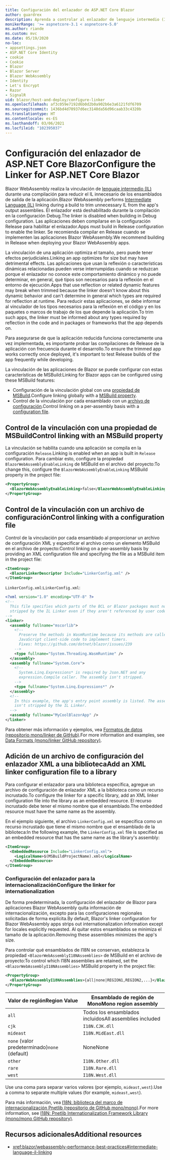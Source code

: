 ```yaml
---
title: Configuración del enlazador de ASP.NET Core Blazor
author: guardrex
description: Aprenda a controlar al enlazador de lenguaje intermedio (IL) al crear una aplicación Blazor.
monikerRange: '>= aspnetcore-3.1 < aspnetcore-5.0'
ms.author: riande
ms.custom: mvc
ms.date: 05/19/2020
no-loc:
- appsettings.json
- ASP.NET Core Identity
- cookie
- Cookie
- Blazor
- Blazor Server
- Blazor WebAssembly
- Identity
- Let's Encrypt
- Razor
- SignalR
uid: blazor/host-and-deploy/configure-linker
ms.openlocfilehash: af3c059e7192d6b0d2b0a902b6e3a6121fdf6709
ms.sourcegitcommit: 1436bd4d70937d6ec3140da56d96caab33c4320b
ms.translationtype: HT
ms.contentlocale: es-ES
ms.lasthandoff: 03/06/2021
ms.locfileid: "102395037"
---
```

# <a name="configure-the-linker-for-aspnet-core-blazor"></a><span data-ttu-id="2ee6b-103">Configuración del enlazador de ASP.NET Core Blazor</span><span class="sxs-lookup"><span data-stu-id="2ee6b-103">Configure the Linker for ASP.NET Core Blazor</span></span>

<span data-ttu-id="2ee6b-104">Blazor WebAssembly realiza la vinculación de [lenguaje intermedio (IL)](/dotnet/standard/managed-code#intermediate-language--execution) durante una compilación para reducir el IL innecesario de los ensamblados de salida de la aplicación.</span><span class="sxs-lookup"><span data-stu-id="2ee6b-104">Blazor WebAssembly performs [Intermediate Language (IL)](/dotnet/standard/managed-code#intermediate-language--execution) linking during a build to trim unnecessary IL from the app's output assemblies.</span></span> <span data-ttu-id="2ee6b-105">El enlazador está deshabilitado durante la compilación en la configuración Debug.</span><span class="sxs-lookup"><span data-stu-id="2ee6b-105">The linker is disabled when building in Debug configuration.</span></span> <span data-ttu-id="2ee6b-106">Las aplicaciones deben compilarse en la configuración Release para habilitar el enlazador.</span><span class="sxs-lookup"><span data-stu-id="2ee6b-106">Apps must build in Release configuration to enable the linker.</span></span> <span data-ttu-id="2ee6b-107">Se recomienda compilar en Release cuando se implementen las aplicaciones Blazor WebAssembly.</span><span class="sxs-lookup"><span data-stu-id="2ee6b-107">We recommend building in Release when deploying your Blazor WebAssembly apps.</span></span> 

<span data-ttu-id="2ee6b-108">La vinculación de una aplicación optimiza el tamaño, pero puede tener efectos perjudiciales.</span><span class="sxs-lookup"><span data-stu-id="2ee6b-108">Linking an app optimizes for size but may have detrimental effects.</span></span> <span data-ttu-id="2ee6b-109">Las aplicaciones que usan la reflexión o características dinámicas relacionadas pueden verse interrumpidas cuando se reduzcan porque el enlazador no conoce este comportamiento dinámico y no puede determinar, en general, qué tipos son necesarios para la reflexión en el entorno de ejecución.</span><span class="sxs-lookup"><span data-stu-id="2ee6b-109">Apps that use reflection or related dynamic features may break when trimmed because the linker doesn't know about this dynamic behavior and can't determine in general which types are required for reflection at runtime.</span></span> <span data-ttu-id="2ee6b-110">Para reducir estas aplicaciones, se debe informar al vinculador de los tipos necesarios para la reflexión en el código y en los paquetes o marcos de trabajo de los que depende la aplicación.</span><span class="sxs-lookup"><span data-stu-id="2ee6b-110">To trim such apps, the linker must be informed about any types required by reflection in the code and in packages or frameworks that the app depends on.</span></span>

<span data-ttu-id="2ee6b-111">Para asegurarse de que la aplicación reducida funciona correctamente una vez implementada, es importante probar las compilaciones de Release de la aplicación con frecuencia durante el desarrollo.</span><span class="sxs-lookup"><span data-stu-id="2ee6b-111">To ensure the trimmed app works correctly once deployed, it's important to test Release builds of the app frequently while developing.</span></span>

<span data-ttu-id="2ee6b-112">La vinculación de las aplicaciones de Blazor se puede configurar con estas características de MSBuild:</span><span class="sxs-lookup"><span data-stu-id="2ee6b-112">Linking for Blazor apps can be configured using these MSBuild features:</span></span>

* <span data-ttu-id="2ee6b-113">Configuración de la vinculación global con una [propiedad de MSBuild](#control-linking-with-an-msbuild-property).</span><span class="sxs-lookup"><span data-stu-id="2ee6b-113">Configure linking globally with a [MSBuild property](#control-linking-with-an-msbuild-property).</span></span>
* <span data-ttu-id="2ee6b-114">Control de la vinculación por cada ensamblado con un [archivo de configuración](#control-linking-with-a-configuration-file).</span><span class="sxs-lookup"><span data-stu-id="2ee6b-114">Control linking on a per-assembly basis with a [configuration file](#control-linking-with-a-configuration-file).</span></span>

## <a name="control-linking-with-an-msbuild-property"></a><span data-ttu-id="2ee6b-115">Control de la vinculación con una propiedad de MSBuild</span><span class="sxs-lookup"><span data-stu-id="2ee6b-115">Control linking with an MSBuild property</span></span>

<span data-ttu-id="2ee6b-116">La vinculación se habilita cuando una aplicación se compila en la configuración `Release`.</span><span class="sxs-lookup"><span data-stu-id="2ee6b-116">Linking is enabled when an app is built in `Release` configuration.</span></span> <span data-ttu-id="2ee6b-117">Para cambiar esto, configure la propiedad `BlazorWebAssemblyEnableLinking` de MSBuild en el archivo del proyecto:</span><span class="sxs-lookup"><span data-stu-id="2ee6b-117">To change this, configure the `BlazorWebAssemblyEnableLinking` MSBuild property in the project file:</span></span>

```xml
<PropertyGroup>
  <BlazorWebAssemblyEnableLinking>false</BlazorWebAssemblyEnableLinking>
</PropertyGroup>
```

## <a name="control-linking-with-a-configuration-file"></a><span data-ttu-id="2ee6b-118">Control de la vinculación con un archivo de configuración</span><span class="sxs-lookup"><span data-stu-id="2ee6b-118">Control linking with a configuration file</span></span>

<span data-ttu-id="2ee6b-119">Control de la vinculación por cada ensamblado al proporcionar un archivo de configuración XML y especificar el archivo como un elemento MSBuild en el archivo de proyecto:</span><span class="sxs-lookup"><span data-stu-id="2ee6b-119">Control linking on a per-assembly basis by providing an XML configuration file and specifying the file as a MSBuild item in the project file:</span></span>

```xml
<ItemGroup>
  <BlazorLinkerDescriptor Include="LinkerConfig.xml" />
</ItemGroup>
```

<span data-ttu-id="2ee6b-120">`LinkerConfig.xml`:</span><span class="sxs-lookup"><span data-stu-id="2ee6b-120">`LinkerConfig.xml`:</span></span>

```xml
<?xml version="1.0" encoding="UTF-8" ?>
<!--
  This file specifies which parts of the BCL or Blazor packages must not be
  stripped by the IL Linker even if they aren't referenced by user code.
-->
<linker>
  <assembly fullname="mscorlib">
    <!--
      Preserve the methods in WasmRuntime because its methods are called by 
      JavaScript client-side code to implement timers.
      Fixes: https://github.com/dotnet/blazor/issues/239
    -->
    <type fullname="System.Threading.WasmRuntime" />
  </assembly>
  <assembly fullname="System.Core">
    <!--
      System.Linq.Expressions* is required by Json.NET and any 
      expression.Compile caller. The assembly isn't stripped.
    -->
    <type fullname="System.Linq.Expressions*" />
  </assembly>
  <!--
    In this example, the app's entry point assembly is listed. The assembly
    isn't stripped by the IL Linker.
  -->
  <assembly fullname="MyCoolBlazorApp" />
</linker>
```

<span data-ttu-id="2ee6b-121">Para obtener más información y ejemplos, vea [Formatos de datos (repositorio mono/linker de GitHub)](https://github.com/mono/linker/blob/main/docs/data-formats.md).</span><span class="sxs-lookup"><span data-stu-id="2ee6b-121">For more information and examples, see [Data Formats (mono/linker GitHub repository)](https://github.com/mono/linker/blob/main/docs/data-formats.md).</span></span>

## <a name="add-an-xml-linker-configuration-file-to-a-library"></a><span data-ttu-id="2ee6b-122">Adición de un archivo de configuración del enlazador XML a una biblioteca</span><span class="sxs-lookup"><span data-stu-id="2ee6b-122">Add an XML linker configuration file to a library</span></span>

<span data-ttu-id="2ee6b-123">Para configurar el enlazador para una biblioteca específica, agregue un archivo de configuración de enlazador XML a la biblioteca como un recurso incrustado.</span><span class="sxs-lookup"><span data-stu-id="2ee6b-123">To configure the linker for a specific library, add an XML linker configuration file into the library as an embedded resource.</span></span> <span data-ttu-id="2ee6b-124">El recurso incrustado debe tener el mismo nombre que el ensamblado.</span><span class="sxs-lookup"><span data-stu-id="2ee6b-124">The embedded resource must have the same name as the assembly.</span></span>

<span data-ttu-id="2ee6b-125">En el ejemplo siguiente, el archivo `LinkerConfig.xml` se especifica como un recurso incrustado que tiene el mismo nombre que el ensamblado de la biblioteca:</span><span class="sxs-lookup"><span data-stu-id="2ee6b-125">In the following example, the `LinkerConfig.xml` file is specified as an embedded resource that has the same name as the library's assembly:</span></span>

```xml
<ItemGroup>
  <EmbeddedResource Include="LinkerConfig.xml">
    <LogicalName>$(MSBuildProjectName).xml</LogicalName>
  </EmbeddedResource>
</ItemGroup>
```

### <a name="configure-the-linker-for-internationalization"></a><span data-ttu-id="2ee6b-126">Configuración del enlazador para la internacionalización</span><span class="sxs-lookup"><span data-stu-id="2ee6b-126">Configure the linker for internationalization</span></span>

<span data-ttu-id="2ee6b-127">De forma predeterminada, la configuración del enlazador de Blazor para aplicaciones Blazor WebAssembly quita información de internacionalización, excepto para las configuraciones regionales solicitadas de forma explícita.</span><span class="sxs-lookup"><span data-stu-id="2ee6b-127">By default, Blazor's linker configuration for Blazor WebAssembly apps strips out internationalization information except for locales explicitly requested.</span></span> <span data-ttu-id="2ee6b-128">Al quitar estos ensamblados se minimiza el tamaño de la aplicación.</span><span class="sxs-lookup"><span data-stu-id="2ee6b-128">Removing these assemblies minimizes the app's size.</span></span>

<span data-ttu-id="2ee6b-129">Para controlar qué ensamblados de I18N se conservan, establezca la propiedad `<BlazorWebAssemblyI18NAssemblies>` de MSBuild en el archivo de proyecto:</span><span class="sxs-lookup"><span data-stu-id="2ee6b-129">To control which I18N assemblies are retained, set the `<BlazorWebAssemblyI18NAssemblies>` MSBuild property in the project file:</span></span>

```xml
<PropertyGroup>
  <BlazorWebAssemblyI18NAssemblies>{all|none|REGION1,REGION2,...}</BlazorWebAssemblyI18NAssemblies>
</PropertyGroup>
```

| <span data-ttu-id="2ee6b-130">Valor de región</span><span class="sxs-lookup"><span data-stu-id="2ee6b-130">Region Value</span></span>     | <span data-ttu-id="2ee6b-131">Ensamblado de región de Mono</span><span class="sxs-lookup"><span data-stu-id="2ee6b-131">Mono region assembly</span></span>    |
| ---------------- | ----------------------- |
| `all`            | <span data-ttu-id="2ee6b-132">Todos los ensamblados incluidos</span><span class="sxs-lookup"><span data-stu-id="2ee6b-132">All assemblies included</span></span> |
| `cjk`            | `I18N.CJK.dll`          |
| `mideast`        | `I18N.MidEast.dll`      |
| <span data-ttu-id="2ee6b-133">`none` (valor predeterminado)</span><span class="sxs-lookup"><span data-stu-id="2ee6b-133">`none` (default)</span></span> | <span data-ttu-id="2ee6b-134">None</span><span class="sxs-lookup"><span data-stu-id="2ee6b-134">None</span></span>                    |
| `other`          | `I18N.Other.dll`        |
| `rare`           | `I18N.Rare.dll`         |
| `west`           | `I18N.West.dll`         |

<span data-ttu-id="2ee6b-135">Use una coma para separar varios valores (por ejemplo, `mideast,west`).</span><span class="sxs-lookup"><span data-stu-id="2ee6b-135">Use a comma to separate multiple values (for example, `mideast,west`).</span></span>

<span data-ttu-id="2ee6b-136">Para más información, vea [I18N: biblioteca del marco de internacionalización Pnetlib (repositorio de GitHub mono/mono)](https://github.com/mono/mono/tree/master/mcs/class/I18N).</span><span class="sxs-lookup"><span data-stu-id="2ee6b-136">For more information, see [I18N: Pnetlib Internationalization Framework Library (mono/mono GitHub repository)](https://github.com/mono/mono/tree/master/mcs/class/I18N).</span></span>

## <a name="additional-resources"></a><span data-ttu-id="2ee6b-137">Recursos adicionales</span><span class="sxs-lookup"><span data-stu-id="2ee6b-137">Additional resources</span></span>

* <xref:blazor/webassembly-performance-best-practices#intermediate-language-il-linking>
